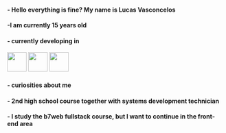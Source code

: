 #### - Hello everything is fine? My name is Lucas Vasconcelos
#### -I am currently 15 years old
#### - currently developing in

<img src="https://encrypted-tbn0.gstatic.com/images?q=tbn:ANd9GcRuHnJDLOcdm_0b6N6kNj-1OvO9KhKYgqIy0w&s" height="45"  width="45"> <img src="https://cdn.icon-icons.com/icons2/2415/PNG/512/html_plain_wordmark_logo_icon_146476.png" height="45"  width="45"> <img src="https://cdn.icon-icons.com/icons2/2415/PNG/512/css_plain_wordmark_logo_icon_146574.png" height="45"  width="45">
#### - curiosities about me
#### - 2nd high school course together with systems development technician
#### - I study the b7web fullstack course, but I want to continue in the front-end area

